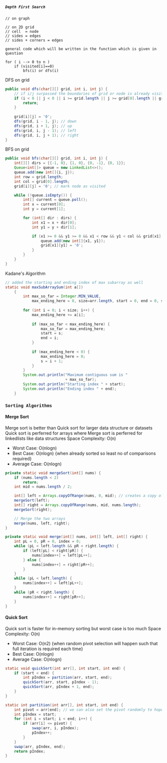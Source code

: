 ##### `Depth First Search`
```
// on graph

// on 2D grid
// cell  = node
// sides = edges
// sides + corners = edges

general code which will be written in the function which is given in question

for ( i --> 0 to n )
    if (visited[i]==0)
        bfs(i) or dfs(i)
```
DFS on grid
```java
public void dfs(char[][] grid, int i, int j) {
    // if i/j surpassed the boundaries of grid or node is already visited
    if (i < 0 || j < 0 || i >= grid.length || j >= grid[0].length || grid[i][j] == '0') {
        return;
    }
    
    grid[i][j] = '0';
    dfs(grid, i - 1, j); // down
    dfs(grid, i + 1, j); // up
    dfs(grid, i, j - 1); // left
    dfs(grid, i, j + 1); // right
}
```
BFS on grid
```java
public void bfs(char[][] grid, int i, int j) {
    int[][] dirs = {{-1, 0}, {1, 0}, {0, -1}, {0, 1}};
    Queue<int[]> queue = new LinkedList<>();
    queue.add(new int[]{i, j});
    int row = grid.length;
    int col = grid[0].length;
    grid[i][j] = '0'; // mark node as visited

    while (!queue.isEmpty()) {
        int[] current = queue.poll();
        int x = current[0];
        int y = current[1];

        for (int[] dir : dirs) {
            int x1 = x + dir[0];
            int y1 = y + dir[1];

            if (x1 >= 0 && y1 >= 0 && x1 < row && y1 < col && grid[x1][y1] == '1') {
                queue.add(new int[]{x1, y1});
                grid[x1][y1] = '0';
            }
        }
    }
}
```
Kadane's Algorithm
```java
// added the starting and ending index of max subarray as well
static void maxSubArraySum(int a[])
    {
        int max_so_far = Integer.MIN_VALUE,
            max_ending_here = 0, size=arr.length, start = 0, end = 0, s = 0;
 
        for (int i = 0; i < size; i++) {
            max_ending_here += a[i];
 
            if (max_so_far < max_ending_here) {
                max_so_far = max_ending_here;
                start = s;
                end = i;
            }
 
            if (max_ending_here < 0) {
                max_ending_here = 0;
                s = i + 1;
            }
        }
        System.out.println("Maximum contiguous sum is "
                           + max_so_far);
        System.out.println("Starting index " + start);
        System.out.println("Ending index " + end);
    }
```
### `Sorting Algorithms`
#### Merge Sort
Merge sort is better than Quick sort for larger data structure or datasets
Quick sort is perferred for arrays where Merge sort is perferred for linkedlists like data structures
Space Complexity: O(n)
- Worst Case: O(nlogn)
- Best Case: O(nlogn) {when already sorted so least no of comparisons required}
- Average Case: O(nlogn)
```java
private static void mergeSort(int[] nums) {
    if (nums.length < 2)
        return;
    int mid = nums.length / 2;

    int[] left = Arrays.copyOfRange(nums, 0, mid); // creates a copy of array within this range 
    mergeSort(left);
    int[] right = Arrays.copyOfRange(nums, mid, nums.length);
    mergeSort(right);

    // Merge the two arrays
    merge(nums, left, right);
}

private static void merge(int[] nums, int[] left, int[] right) {
    int pL = 0, pR = 0, index = 0;
    while (pL < left.length && pR < right.length) {
        if (left[pL] < right[pR]) {
            nums[index++] = left[pL++];
        } else {
            nums[index++] = right[pR++];
        }
    }
    while (pL < left.length) {
        nums[index++] = left[pL++];
    }
    while (pR < right.length) {
        nums[index++] = right[pR++];
    }
}
```
#### Quick Sort
Quick sort is faster for in-memory sorting but worst case is too much
Space Complexity: O(n)
- Worst Case: O(n2) {when random pivot selection will happen such that full iteration is required each time}
- Best Case: O(nlogn)
- Average Case: O(nlogn)
```java
static void quickSort(int arr[], int start, int end) {
    if (start < end) {
        int pIndex = partition(arr, start, end);
        quickSort(arr, start, pIndex - 1);
        quickSort(arr, pIndex + 1, end);
    }
}

static int partition(int arr[], int start, int end) {
    int pivot = arr[end]; // we can also set the pivot randomly to hopefully improve the performance
    int pIndex = start;
    for (int i = start; i < end; i++) {
        if (arr[i] <= pivot) {
            swap(arr, i, pIndex);
            pIndex++;
        }
    }
    swap(arr, pIndex, end);
    return pIndex;
}
```
